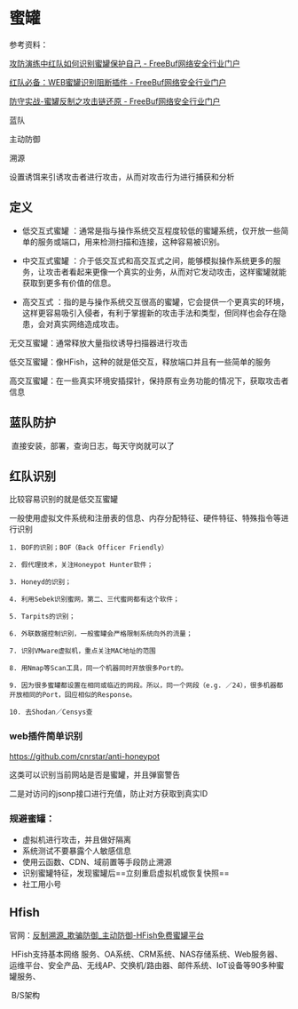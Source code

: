 # 蜜罐

参考资料：

[攻防演练中红队如何识别蜜罐保护自己 - FreeBuf网络安全行业门户](https://www.freebuf.com/articles/network/236485.html)

[红队必备：WEB蜜罐识别阻断插件 - FreeBuf网络安全行业门户](https://www.freebuf.com/articles/web/246938.html)

[防守实战-蜜罐反制之攻击链还原 - FreeBuf网络安全行业门户](https://www.freebuf.com/defense/379601.html)





蓝队

主动防御

溯源

设置诱饵来引诱攻击者进行攻击，从而对攻击行为进行捕获和分析





## 定义



- 低交互式蜜罐 ：通常是指与操作系统交互程度较低的蜜罐系统，仅开放一些简单的服务或端口，用来检测扫描和连接，这种容易被识别。

- 中交互式蜜罐 ：介于低交互式和高交互式之间，能够模拟操作系统更多的服务，让攻击者看起来更像一个真实的业务，从而对它发动攻击，这样蜜罐就能获取到更多有价值的信息。

- 高交互式 ：指的是与操作系统交互很高的蜜罐，它会提供一个更真实的环境，这样更容易吸引入侵者，有利于掌握新的攻击手法和类型，但同样也会存在隐患，会对真实网络造成攻击。



无交互蜜罐：通常释放大量指纹诱导扫描器进行攻击

低交互蜜罐：像HFish，这种的就是低交互，释放端口并且有一些简单的服务

高交互蜜罐：在一些真实环境安插探针，保持原有业务功能的情况下，获取攻击者信息



## 蓝队防护

​	直接安装，部署，查询日志，每天守岗就可以了



## 红队识别

比较容易识别的就是低交互蜜罐



一般使用虚拟文件系统和注册表的信息、内存分配特征、硬件特征、特殊指令等进行识别



```
1. BOF的识别；BOF（Back Officer Friendly）

2. 假代理技术，关注Honeypot Hunter软件；

3. Honeyd的识别；

4. 利用Sebek识别蜜网，第二、三代蜜网都有这个软件；

5. Tarpits的识别；

6. 外联数据控制识别，一般蜜罐会严格限制系统向外的流量；

7. 识别VMware虚拟机，重点关注MAC地址的范围

8. 用Nmap等Scan工具，同一个机器同时开放很多Port的。

9. 因为很多蜜罐都设置在相同或临近的网段。所以，同一个网段（e.g. ／24），很多机器都开放相同的Port，回应相似的Response。

10. 去Shodan／Censys查
```



### web插件简单识别

https://github.com/cnrstar/anti-honeypot

这类可以识别当前网站是否是蜜罐，并且弹窗警告

二是对访问的jsonp接口进行充值，防止对方获取到真实ID







### 规避蜜罐：

- 虚拟机进行攻击，并且做好隔离
- 系统测试不要暴露个人敏感信息
- 使用云函数、CDN、域前置等手段防止溯源
- 识别蜜罐特征，发现蜜罐后==立刻重启虚拟机或恢复快照==
- 社工用小号



















## Hfish

官网：[反制溯源_欺骗防御_主动防御-HFish免费蜜罐平台](https://hfish.net/#/)

​	HFish支持基本网络 服务、OA系统、CRM系统、NAS存储系统、Web服务器、运维平台、安全产品、无线AP、交换机/路由器、邮件系统、IoT设备等90多种蜜罐服务、

​	B/S架构

